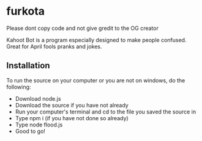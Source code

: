 
# furkota
Please dont copy code and not give gredit to the OG creator

Kahoot Bot is a program especially designed to make people confused.
Great for April fools pranks and jokes.

## Installation


To run the source on your computer or you are not on windows, do the following:
- Download node.js
- Download the source if you have not already
- Run your computer's terminal and cd to the file you saved the source in
- Type npm i (if you have not done so already)
- Type node flood.js
- Good to go!

